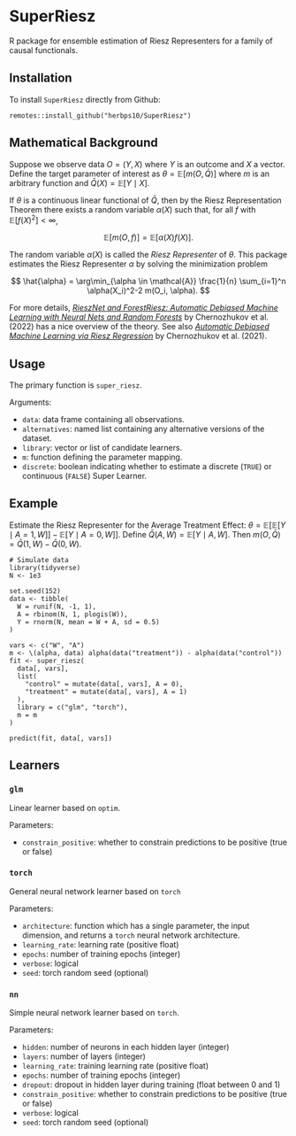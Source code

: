 # SuperRiesz
R package for ensemble estimation of Riesz Representers for a family of causal functionals.

## Installation
To install `SuperRiesz` directly from Github:
```
remotes::install_github("herbps10/SuperRiesz")
```

## Mathematical Background
Suppose we observe data $O = (Y, X)$ where $Y$ is an outcome and $X$ a vector. Define the target parameter of interest as $\theta = \mathbb{E}[m(O, \bar{Q})]$ where $m$ is an arbitrary function and $\bar{Q}(X) = \mathbb{E}[Y \mid X]$. 

If $\theta$ is a continuous linear functional of $\bar{Q}$, then by the Riesz Representation Theorem there exists a random variable $\alpha(X)$ such that, for all $f$ with $\mathbb{E}[f(X)^2] < \infty$,

$$
\mathbb{E}[m(O, f)] = \mathbb{E}[\alpha(X) f(X)].
$$

The random variable $\alpha(X)$ is called the _Riesz Representer_ of $\theta$. This package estimates the Riesz Representer $\alpha$ by solving the minimization problem

$$
\hat{\alpha} = \arg\min_{\alpha \in \mathcal{A}} \frac{1}{n} \sum_{i=1}^n \alpha(X_i)^2-2 m(O_i, \alpha).
$$

For more details, [_RieszNet and ForestRiesz: Automatic Debiased Machine Learning with Neural Nets and Random Forests_](https://proceedings.mlr.press/v162/chernozhukov22a/chernozhukov22a.pdf) by Chernozhukov et al. (2022) has a nice overview of the theory. See also [_Automatic Debiased Machine Learning via Riesz Regression_](https://arxiv.org/abs/2104.14737) by Chernozhukov et al. (2021).

## Usage
The primary function is `super_riesz`. 

Arguments:
- `data`: data frame containing all observations.
- `alternatives`: named list containing any alternative versions of the dataset. 
- `library`: vector or list of candidate learners.
- `m`: function defining the parameter mapping.
- `discrete`: boolean indicating whether to estimate a discrete (`TRUE`) or continuous (`FALSE`) Super Learner.

## Example
Estimate the Riesz Representer for the Average Treatment Effect: $\theta = \mathbb{E}[\mathbb{E}[Y \mid A = 1, W]] - \mathbb{E}[Y \mid A = 0, W]]$. Define $\bar{Q}(A, W) = \mathbb{E}[Y \mid A, W]$. Then $m(O, \bar{Q}) = \bar{Q}(1, W) - \bar{Q}(0, W)$.  
```
# Simulate data
library(tidyverse)
N <- 1e3

set.seed(152)
data <- tibble(
  W = runif(N, -1, 1),
  A = rbinom(N, 1, plogis(W)),
  Y = rnorm(N, mean = W + A, sd = 0.5)
)

vars <- c("W", "A")
m <- \(alpha, data) alpha(data("treatment")) - alpha(data("control"))
fit <- super_riesz(
  data[, vars], 
  list(
    "control" = mutate(data[, vars], A = 0),
    "treatment" = mutate(data[, vars], A = 1)
  ),
  library = c("glm", "torch"), 
  m = m
)

predict(fit, data[, vars])

```


## Learners


### `glm`
Linear learner based on `optim`. 

Parameters:
- `constrain_positive`: whether to constrain predictions to be positive (true or false)

### `torch`
General neural network learner based on `torch`

Parameters:
- `architecture`: function which has a single parameter, the input dimension, and returns a `torch` neural network architecture.
- `learning_rate`: learning rate (positive float)
- `epochs`: number of training epochs (integer)
- `verbose`: logical
- `seed`: torch random seed (optional)

### `nn`
Simple neural network learner based on `torch`.

Parameters:
- `hidden`: number of neurons in each hidden layer (integer)
- `layers`: number of layers (integer)
- `learning_rate`: training learning rate (positive float)
- `epochs`: number of training epochs (integer)
- `dropout`: dropout in hidden layer during training (float between 0 and 1)
- `constrain_positive`: whether to constrain predictions to be positive (true or false)
- `verbose`: logical
- `seed`: torch random seed (optional)
